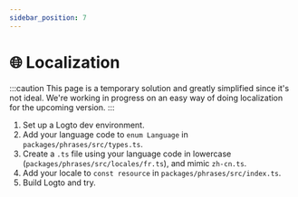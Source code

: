 ```yaml
---
sidebar_position: 7
---
```


# 🌐 Localization

:::caution
This page is a temporary solution and greatly simplified since it's not ideal. We're working in progress on an easy way of doing localization for the upcoming version.
:::

1. Set up a Logto dev environment.
2. Add your language code to `enum Language` in `packages/phrases/src/types.ts`.
3. Create a `.ts` file using your language code in lowercase (`packages/phrases/src/locales/fr.ts`), and mimic `zh-cn.ts`.
4. Add your locale to `const resource` in `packages/phrases/src/index.ts`.
5. Build Logto and try.
